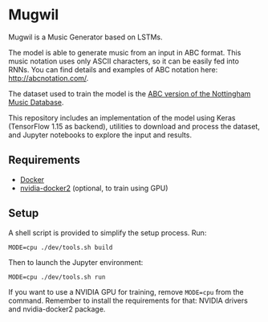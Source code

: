 # Mugwil

Mugwil is a Music Generator based on LSTMs.

The model is able to generate music from an input in ABC format. This music notation uses only ASCII characters, so it can be easily fed into RNNs. You can find details and examples of ABC notation here: http://abcnotation.com/.

The dataset used to train the model is the [ABC version of the Nottingham Music Database](http://abc.sourceforge.net/NMD/).

This repository includes an implementation of the model using Keras (TensorFlow 1.15 as backend), utilities to download and process the dataset, and Jupyter notebooks to explore the input and results.


## Requirements

* [Docker](https://docs.docker.com/get-docker/)
* [nvidia-docker2](https://docs.nvidia.com/datacenter/cloud-native/container-toolkit/install-guide.html#docker) (optional, to train using GPU)


## Setup

A shell script is provided to simplify the setup process. Run:
```
MODE=cpu ./dev/tools.sh build
```

Then to launch the Jupyter environment:
```
MODE=cpu ./dev/tools.sh run
```

If you want to use a NVIDIA GPU for training, remove `MODE=cpu` from the command. Remember to install the requirements for that: NVIDIA drivers and nvidia-docker2 package.
